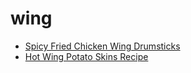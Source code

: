 # wing

 * [Spicy Fried Chicken Wing Drumsticks](index/s/spicy-fried-chicken-wing-drumsticks-11548.json)
 * [Hot Wing Potato Skins Recipe](index/h/hot-wing-potato-skins-recipe.json)
